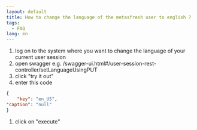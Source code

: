 ```yaml
---
layout: default
title: How to change the language of the metasfresh user to english ?
tags:
  - FAQ
lang: en
---
```


1. log on to the system where you want to change the language of your current user session
1. open swagger e.g. <your system>/swagger-ui.html#/user-session-rest-controller/setLanguageUsingPUT
1. click "try it out"
1. enter this code
  ```JSON
  {
      "key": "en_US", 
  "caption": "null"
  }
```
1. click on "execute"
